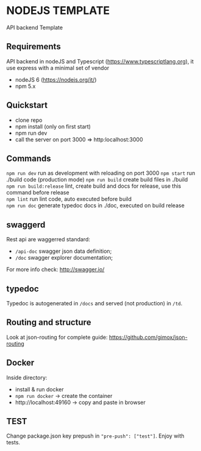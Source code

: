 NODEJS TEMPLATE
=========

API backend Template

## Requirements
API backend in nodeJS and Typescript (https://www.typescriptlang.org), it use express with a minimal set of vendor

- nodeJS 6 (https://nodejs.org/it/)
- npm  5.x


## Quickstart
- clone repo  
- npm install (only on first start)  
- npm run dev  
- call the server on port 3000 => http:localhost:3000


## Commands
`npm run dev` run as development with reloading on port 3000
`npm start` run ./build code (production mode)
`npm run build` create build files in ./build  
`npm run build:release` lint, create build and docs for release, use this command before release  
`npm lint` run lint code, auto executed before build  
`npm run doc` generate typedoc docs in ./doc, executed on build release  

## swaggerd
Rest api are waggerred standard:  
- `/api-doc`  swagger json data definition;    
- `/doc`  swagger explorer documentation;  
  
For more info check: http://swagger.io/

## typedoc
Typedoc is autogenerated in `/docs` and served (not production) in `/td`.


## Routing and structure
Look at json-routing for complete guide: 
https://github.com/gimox/json-routing


## Docker
Inside directory:   

- install & run docker
- `npm run docker` -> create the container  
- http://localhost:49160 -> copy and paste in browser


## TEST
Change package.json key prepush in `"pre-push": ["test"]`. Enjoy with tests.
